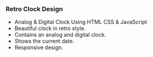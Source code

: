 ### Retro Clock Design

- Analog & Digital Clock Using HTML CSS & JavaScript
- Beautiful clock in retro style.
- Contains an analog and digital clock.
- Shows the current date.
- Responsive design.

